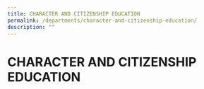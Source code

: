 ```yaml
---
title: CHARACTER AND CITIZENSHIP EDUCATION
permalink: /departments/character-and-citizenship-education/
description: ""
---
```

# CHARACTER AND CITIZENSHIP EDUCATION